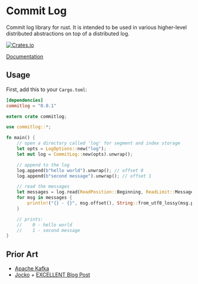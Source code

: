 # Commit Log

Commit log library for rust. It is intended to be used in various higher-level distributed abstractions on top
of a distributed log.

[![Crates.io](https://img.shields.io/crates/v/commitlog.svg?maxAge=2592000)]()

[Documentation](https://docs.rs/commitlog/0.0.1/commitlog/)


## Usage

First, add this to your `Cargo.toml`:

```toml
[dependencies]
commitlog = "0.0.1"
```

```rust
extern crate commitlog;

use commitlog::*;

fn main() {
    // open a directory called 'log' for segment and index storage
    let opts = LogOptions::new("log");
    let mut log = CommitLog::new(opts).unwrap();

    // append to the log
    log.append(b"hello world").unwrap(); // offset 0
    log.append(b"second message").unwrap(); // offset 1

    // read the messages
    let messages = log.read(ReadPosition::Beginning, ReadLimit::Messages(2)).unwrap();
    for msg in messages {
        println!("{} - {}", msg.offset(), String::from_utf8_lossy(msg.payload()));
    }

    // prints:
    //    0 - hello world
    //    1 - second message
}

```

## Prior Art
* [Apache Kafka](https://kafka.apache.org/)
* [Jocko](https://github.com/travisjeffery/jocko) + [EXCELLENT Blog Post](https://medium.com/the-hoard/how-kafkas-storage-internals-work-3a29b02e026)
